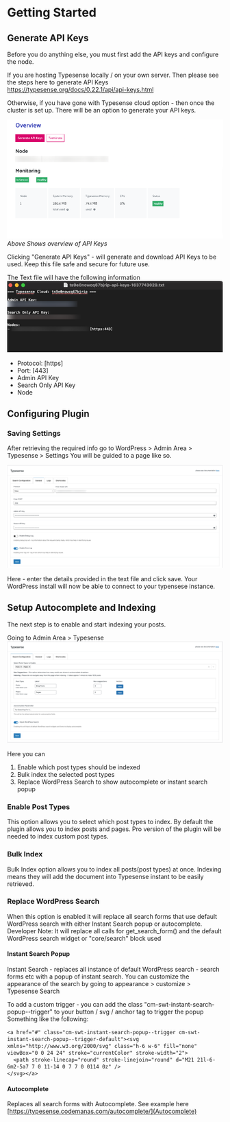 # Getting Started

## Generate API Keys
Before you do anything else, you must first add the API keys and configure the node.

If you are hosting Typesense locally / on your own server.
Then please see the steps here to generate API Keys
<a href="https://typesense.org/docs/0.22.1/api/api-keys.html" target="_blank" rel="no-opener no-follow" >https://typesense.org/docs/0.22.1/api/api-keys.html</a>

Otherwise, if you have gone with Typesense cloud option - then once the cluster is set up. There will be an option to generate your API keys.

![Api Keys Overview](img/api-keys-overview.png)
*Above Shows overview of API Keys*

Clicking "Generate API Keys" - will generate and download API Keys to be used. Keep this file safe and secure for future use.

The Text file will have the following information
![API Keys Text](img/configuration-txt.png)

* Protocol: [https]
* Port: [443]
* Admin API Key
* Search Only API Key
* Node

## Configuring Plugin
### Saving Settings
After retrieving the required info go to 
WordPress > Admin Area > Typesense > Settings You will be guided to a page like so.

![Typesense WP Admin Page](img/screenshot-3.png)

Here - enter the details provided in the text file and click save.
Your WordPress install will now be able to connect to your typensese instance.

## Setup Autocomplete and Indexing
The next step is to enable and start indexing your posts.

Going to Admin Area > Typesense 
![Autocomplete and Instant Search](img/screenshot-4.png)

Here you can 

1. Enable which post types should be indexed
2. Bulk index the selected post types
3. Replace WordPress Search to show autocomplete or instant search popup

### Enable Post Types
This option allows you to select which post types to index.
By default the plugin allows you to index posts and pages.
Pro version of the plugin will be needed to index custom post types.

### Bulk Index
Bulk Index option allows you to index all posts(post types) at once.
Indexing means they will add the document into Typesense instant to be easily retrieved.

### Replace WordPress Search
When this option is enabled it will replace all search forms that use
default WordPress search with either Instant Search popup or autocomplete.
Developer Note: It will replace all calls for get_search_form() and the default WordPress search widget or "core/search" block used

#### Instant Search Popup
Instant Search - replaces all instance of default WordPress search - search forms etc with a popup of instant search.
You can customize the appearance of the search by going to appearance > customize > Typesense Search

To add a custom trigger - you can add the class "cm-swt-instant-search-popup--trigger" to your button / svg / anchor tag to trigger the popup
Something like the following:
```
<a href="#" class="cm-swt-instant-search-popup--trigger cm-swt-instant-search-popup--trigger-default"><svg xmlns="http://www.w3.org/2000/svg" class="h-6 w-6" fill="none" viewBox="0 0 24 24" stroke="currentColor" stroke-width="2">
  <path stroke-linecap="round" stroke-linejoin="round" d="M21 21l-6-6m2-5a7 7 0 11-14 0 7 7 0 0114 0z" />
</svg></a>
```


#### Autocomplete   
Replaces all search forms with Autocomplete. See example here [https://typesense.codemanas.com/autocomplete/](Autocomplete)


